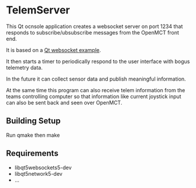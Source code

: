 # TelemServer

This Qt ocnsole application creates a websocket server on port 1234 that responds to subscribe/ubsubscribe messages from the OpenMCT front end.

It is based on a [Qt websocket example](http://doc.qt.io/qt-5/qtwebsockets-echoserver-example.html).

It then starts a timer to periodically respond to the user interface with bogus telemetry data.

In the future it can collect sensor data and publish meaningful information.

At the same time this program can also receive telem information from the teams controlling computer so that information like current joystick input can also be sent back and seen over OpenMCT.

## Building Setup
Run qmake then make

## Requirements
- libqt5websockets5-dev
- libqt5network5-dev
- ...
